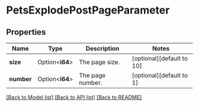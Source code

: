# PetsExplodePostPageParameter

## Properties

Name | Type | Description | Notes
------------ | ------------- | ------------- | -------------
**size** | Option<**i64**> | The page size. | [optional][default to 10]
**number** | Option<**i64**> | The page number. | [optional][default to 1]

[[Back to Model list]](../README.md#documentation-for-models) [[Back to API list]](../README.md#documentation-for-api-endpoints) [[Back to README]](../README.md)


